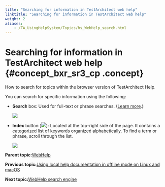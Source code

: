 ```yaml
--- 
title: "Searching for information in TestArchitect web help"
linktitle: "Searching for information in TestArchitect web help"
weight: 2
aliases: 
    - /TA_UsingHelpSystem/Topics/hs_WebHelp_search.html
---
```

# Searching for information in TestArchitect web help {#concept_bxr_sr3_cp .concept}

How to search for topics within the browser version of TestArchitect Help.

You can search for specific information using the following:

-   **Search** box: Used for full-text or phrase searches. \([Learn more](hs_WebHelp_full_text_search.html).\)

    ![](../Images/search_box.png)

-   **Index** button \(![](../Images/index_btn.png)\): Located at the top-right side of the page. It contains a categorized list of keywords organized alphabetically. To find a term or phrase, scroll through the list.

    ![](../Images/index_page.png)


**Parent topic:**[WebHelp](../../TA_UsingHelpSystem/Topics/hs_WebHelp.html)

**Previous topic:**[Using local help documentation in offline mode on Linux and macOS](../../TA_UsingHelpSystem/Topics/hs_local_help_linux_macOS.html)

**Next topic:**[WebHelp search engine](../../TA_UsingHelpSystem/Topics/hs_WebHelp_full_text_search.html)

